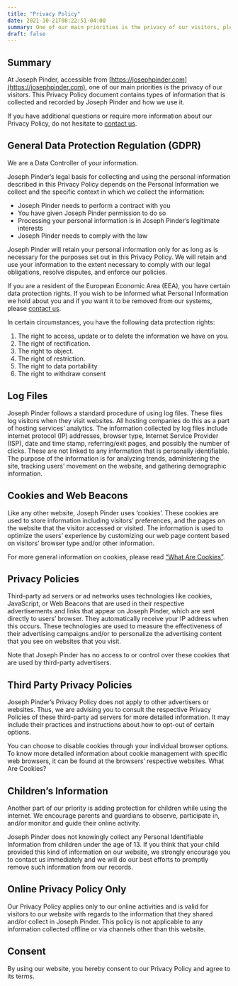 ```yaml
---
title: "Privacy Policy"
date: 2021-10-21T08:22:51-04:00
summary: One of our main priorities is the privacy of our visitors, please take a moment to familiarize yourself with this site's privacy policy.
draft: false
---
```


## Summary

At Joseph Pinder, accessible from [https://josephpinder.com](https://josephpinder.com), one of our main priorities is the privacy of our visitors. This Privacy Policy document contains types of information that is collected and recorded by Joseph Pinder and how we use it.

If you have additional questions or require more information about our Privacy Policy, do not hesitate to [contact us](/get-in-touch).

## General Data Protection Regulation (GDPR)

We are a Data Controller of your information.

Joseph Pinder’s legal basis for collecting and using the personal information described in this Privacy Policy depends on the Personal Information we collect and the specific context in which we collect the information:

*   Joseph Pinder needs to perform a contract with you
*   You have given Joseph Pinder permission to do so
*   Processing your personal information is in Joseph Pinder’s legitimate interests
*   Joseph Pinder needs to comply with the law

Joseph Pinder will retain your personal information only for as long as is necessary for the purposes set out in this Privacy Policy. We will retain and use your information to the extent necessary to comply with our legal obligations, resolve disputes, and enforce our policies.

If you are a resident of the European Economic Area (EEA), you have certain data protection rights. If you wish to be informed what Personal Information we hold about you and if you want it to be removed from our systems, please [contact us](/get-in-touch).

In certain circumstances, you have the following data protection rights:

1.  The right to access, update or to delete the information we have on you.
2.  The right of rectification.
3.  The right to object.
4.  The right of restriction.
5.  The right to data portability
6.  The right to withdraw consent

## Log Files

Joseph Pinder follows a standard procedure of using log files. These files log visitors when they visit websites. All hosting companies do this as a part of hosting services’ analytics. The information collected by log files include internet protocol (IP) addresses, browser type, Internet Service Provider (ISP), date and time stamp, referring/exit pages, and possibly the number of clicks. These are not linked to any information that is personally identifiable. The purpose of the information is for analyzing trends, administering the site, tracking users’ movement on the website, and gathering demographic information.

## Cookies and Web Beacons

Like any other website, Joseph Pinder uses ‘cookies’. These cookies are used to store information including visitors’ preferences, and the pages on the website that the visitor accessed or visited. The information is used to optimize the users’ experience by customizing our web page content based on visitors’ browser type and/or other information.

For more general information on cookies, please read [“What Are Cookies”](https://www.cookieconsent.com/what-are-cookies/).

## Privacy Policies

Third-party ad servers or ad networks uses technologies like cookies, JavaScript, or Web Beacons that are used in their respective advertisements and links that appear on Joseph Pinder, which are sent directly to users’ browser. They automatically receive your IP address when this occurs. These technologies are used to measure the effectiveness of their advertising campaigns and/or to personalize the advertising content that you see on websites that you visit.

Note that Joseph Pinder has no access to or control over these cookies that are used by third-party advertisers.

## Third Party Privacy Policies

Joseph Pinder’s Privacy Policy does not apply to other advertisers or websites. Thus, we are advising you to consult the respective Privacy Policies of these third-party ad servers for more detailed information. It may include their practices and instructions about how to opt-out of certain options.

You can choose to disable cookies through your individual browser options. To know more detailed information about cookie management with specific web browsers, it can be found at the browsers’ respective websites. What Are Cookies?

## Children’s Information

Another part of our priority is adding protection for children while using the internet. We encourage parents and guardians to observe, participate in, and/or monitor and guide their online activity.

Joseph Pinder does not knowingly collect any Personal Identifiable Information from children under the age of 13\. If you think that your child provided this kind of information on our website, we strongly encourage you to contact us immediately and we will do our best efforts to promptly remove such information from our records.

## Online Privacy Policy Only

Our Privacy Policy applies only to our online activities and is valid for visitors to our website with regards to the information that they shared and/or collect in Joseph Pinder. This policy is not applicable to any information collected offline or via channels other than this website.

## Consent

By using our website, you hereby consent to our Privacy Policy and agree to its terms.